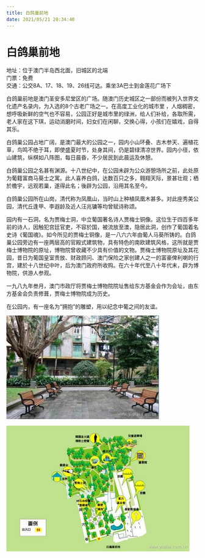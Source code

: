 ```yaml
---
title: 白鸽巢前地  
date: 2021/05/21 20:34:40  
---
```

  
# 白鸽巢前地  
地址：位于澳门半岛西北面，旧城区的北端  
门票：免费  
交通：公交8A、17、18、19、26线可达。乘坐3A巴士到金莲花广场下  
  
白鸽巢前地是澳门圣安多尼堂区的广场。随澳门历史城区之一部份而被列入世界文化遗产名录内，为入选的8个古老广场之一。在高度工业化的城市里 ，人烟稠密， 想呼吸新鲜的空气也不容易，公园正好是城市里的绿洲，给人们补给，各取所需，老人家在这下琪，运动消磨时间，妇女们在闲聊，交换心得，小孩们在嬉戏，自得其乐。  
  
白鸽巢公园占地广阔，是澳门最大的公园之一，园内小山环叠、古木参天、遍植花草，鸟鸣不绝于耳，即使盛夏时节，处身其间，仍是碧绿清凉世界。园内小径，依山建筑，纵棋如八阵图，每日晨昏，不少居民到此晨运及休憩。  
  
白鸽巢公园之名甚有渊源。十八世纪中，在公园未辟为公众游憩场所之前，此处原为葡籍富商马葵士之寓。此人喜养白鸽，达数百只之多，翱翔天际，景甚壮观；栖於檐宇，远观若巢，遂得此名；後辟为公园，沿用其名至今。  
  
白鸽巢公园所在山岗，清代称为凤凰山，当时山上种植凤凰木甚多。对此座秀美公园，清代丘逢甲、李遐龄及近人汪兆镛等均曾赋诗称颂。  
  
园内有一石洞，名为贾梅士洞，中立葡国著名诗人贾梅士铜像。这位生于四百多年前的诗人，因触犯宫廷官吏，不容於国，被流放至澳，隐居此洞，创作了葡国着名史诗《葡国魂》。如今所见的贾梅士铜像，是一八六六年由葡人马葵所铸的。白鸽巢公园旁边有一座两层高的官殿式建筑物，具有特色的南欧建筑风格，这所就是贾梅士博物院的原址，博物院曾收藏不少具有价值的文物。贾梅士博物院原址及其花园，昔日为葡国皇室贵放、财政顾问、澳门保险之家创建人之一的富豪俾利喇的行宫，建於十八世纪中叶，后为澳门政府所收购。在六十年代至八十年代末，辟为博物院，供游人参观。  
  
一九八九年叁月，澳门市政厅将贾梅士博物院院址售给东方基金会作为会址，由东方基金会负责修葺，贾梅士博物院成为历史。  
  
在公园内，有一座名为“拥抱”的雕塑，用以纪念中葡之间的友谊。  
  
![](https://raw.githubusercontent.com/szqq0512/Pic/main/img/202201212106781.png)  
  
![](https://raw.githubusercontent.com/szqq0512/Pic/main/img/202201212106782.png)  